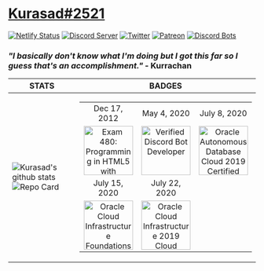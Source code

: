 # [Kurasad#2521](https://kura.gq)
[![Netlify Status](https://api.netlify.com/api/v1/badges/ef7c1b0a-b6b7-4995-872c-a4e197ef5c8f/deploy-status)](https://app.netlify.com/sites/kurasad/deploys)
[![Discord Server](https://discordapp.com/api/guilds/666312150775758853/widget.png)](https://discord.gg/H5PwwSJ)
[![Twitter](https://img.shields.io/twitter/follow/iKurasad?style=flat-square)](https://twitter.com/iKurasad)
[![Patreon](https://img.shields.io/badge/Donate-Patreon-%23F96854)](https://www.patreon.com/jonin)
[![Discord Bots](https://top.gg/api/widget/owner/662517805983334416.svg?noavatar=true)](https://top.gg/bot/662517805983334416)
### ***"I basically don't know what I'm doing but I got this far so I guess that's an accomplishment."*** - Kurrachan
| STATS | BADGES |
|--|--|
| ![Kurasad's github stats](https://github-readme-stats.vercel.app/api?username=DPulavarthy&show_icons=true&title_color=fff&icon_color=FF0092&text_color=9f9f9f&bg_color=151515)![Repo Card](https://github-readme-stats.vercel.app/api/pin?username=DPulavarthy&repo=DPulavarthy&title_color=fff&icon_color=f9f9f9&text_color=9f9f9f&bg_color=151515) | <table><tr><td align='center'>Dec 17, 2012</td><td align='center'>May 4, 2020</td><td align='center'>July 8, 2020</td></tr><tr><td align='center'><img src="https://i.imgur.com/BdInhSn.png" title="Exam 480: Programming in HTML5 with JavaScript and CSS3" width="100px"/></td><td align='center'><img src="https://i.imgur.com/o12Ofsx.png" title="Verified Discord Bot Developer" width="100px"/></td><td align='center'><img src="https://i.imgur.com/uQ9wyC1.png" title="Oracle Autonomous Database Cloud 2019 Certified Specialist" width="100px"/></td></tr><tr><td align='center'>July 15, 2020</td><td align='center'>July 22, 2020</td><td align='center'></td></tr><tr><td align='center'><img src="https://i.imgur.com/dbrH5Tb.png" title="Oracle Cloud Infrastructure Foundations 2020 Certified Associate" width="100px"/></td><td align='center'><img src="https://i.imgur.com/ZgXZsks.png" title="Oracle Cloud Infrastructure 2019 Cloud Operations Certified Associate" width="100px"/></td><td align='center'></td></tr></table> |